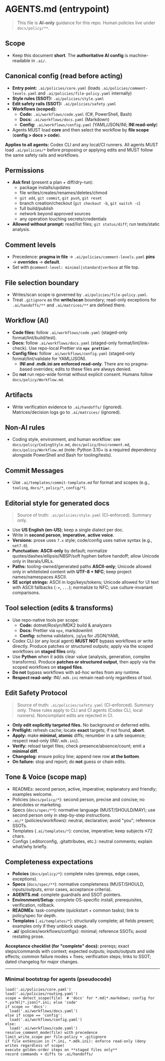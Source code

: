 # AGENTS.md (entrypoint)

> This file is **AI-only** guidance for this repo. Human policies live under `docs/policy/**`.

## Scope

- Keep this document **short**. The **authoritative AI config** is machine-readable in `.ai/`.

## Canonical config (read before acting)

- **Entry point:** `.ai/policies/core.yaml` (loads `.ai/policies/comment-levels.yaml` and `.ai/policies/file-policy.yaml` internally)
- **Style rules (SSOT):** `.ai/policies/style.yaml`
- **Edit safety rails (SSOT):** `.ai/policies/safety.yaml`
- **Workflows (scoped):**
  - **Code:** `.ai/workflows/code.yaml` (C#, PowerShell, Bash)
  - **Docs:** `.ai/workflows/docs.yaml` (Markdown)
  - **Config:** `.ai/workflows/config.yaml` (YAML/JSON/INI; **INI read-only**)
- Agents MUST load **core** and then select the workflow by **file scope** (**config > docs > code**).

**Applies to all agents:** Codex CLI and any local/CI runners. All agents MUST load `.ai/policies/*` before proposing or applying edits and MUST follow the same safety rails and workflows.

## Permissions

- **Ask first** (present a plan + diff/dry-run):
  - package installs/updates
  - file writes/creates/renames/deletes/chmod
  - `git add`, `git commit`, `git push`, `git reset`
  - branch creation/checkout (`git checkout -b`, `git switch -c`)
  - full build/publish
  - network beyond approved sources
  - any operation touching secrets/credentials
- **Allowed without prompt:** read/list files; `git status/diff`; run tests/static analysis.

## Comment levels

- Precedence: **pragma in file** → `.ai/policies/comment-levels.yaml` **pins** → **overrides** → **default**.
- Set with `@comment-level: minimal|standard|verbose` at file top.

## File selection boundary

- Writes/scan scope is governed by `.ai/policies/file-policy.yaml`.
- Treat `.gitignore` as the **write/scan** boundary; read-only exceptions for `.ai/handoffs/**` and `.ai/matrices/**` are defined there.

## Workflow (AI)

- **Code files:** follow `.ai/workflows/code.yaml` (staged-only format/lint/build/test).
- **Docs:** follow `.ai/workflows/docs.yaml` (staged-only format/lint/link-check). Use repo-local Prettier via **`npx prettier`**.
- **Config files:** follow `.ai/workflows/config.yaml` (staged-only format/lint/validate for YAML/JSON).
  - **INI and .mdk.ini are enforced read-only**. There are no pragma-based overrides; edits to these files are always denied.
- Do **not** run repo-wide format without explicit consent. Humans follow `docs/policy/Workflow.md`.

## Artifacts

- Write verification evidence to `.ai/handoffs/` (ignored). Matrices/decision logs go to `.ai/matrices/` (ignored).

## Non-AI rules

- Coding style, environment, and human workflow: see `docs/policy/CodingStyle.md`, `docs/policy/Environment.md`, `docs/policy/Workflow.md` (note: Python 3.10+ is a required dependency alongside PowerShell and Bash for tooling/tests).

## Commit Messages

- Use `.ai/templates/commit-template.md` for format and scopes (e.g., `tooling`, `docs/*`, `policy/*`, `config/*`).

## Editorial style for generated docs

> Source of truth: `.ai/policies/style.yaml` (CI-enforced). Summary only.

- Use **US English (en-US)**; keep a single dialect per doc.
- Write in **second person**, **imperative**, **active voice**.
- **Versions:** prose uses `7.x` style; code/config uses native syntax (e.g., `net7.0`).
- **Punctuation:** **ASCII-only** by default; normalize quotes/dashes/ellipsis/NBSP/soft hyphen before handoff; allow Unicode only in literals/URLs.
- **Paths:** tooling-owned/generated paths **ASCII-only**; Unicode allowed only in whitelisted content with **UTF-8 + NFC**; keep project names/namespaces ASCII.
- **SE script strings:** ASCII in logs/keys/tokens; Unicode allowed for UI text with ASCII fallbacks (`->`, `...`); normalize to NFC; use culture-invariant comparisons.

## Tool selection (edits & transforms)

- Use repo-native tools per scope:
  - **Code:** dotnet/Roslyn/MDK2 build & analyzers
  - **Docs:** Prettier via `npx`, markdownlint
  - **Config:** schema validators, `jq`/`yq` for JSON/YAML
- Codex CLI (or any local agent) **MUST NOT** bypass workflows or write directly. Produce patches or structured outputs; apply via the scoped workflows on **staged files** only.
- Use **Python** when it adds clear value (analysis, generation, complex transforms). Produce **patches or structured output**, then apply via the scoped workflows on **staged files**.
- **Do not** bypass workflows with ad-hoc writes from any runtime.
- **Respect read-only**: INI/`.mdk.ini` remain read-only regardless of tool.

## Edit Safety Protocol

> Source of truth: `.ai/policies/safety.yaml` (CI-enforced). Summary only.
> These rules apply to CLI and CI agents (Codex CLI, local runners). Noncompliant edits are rejected in CI.

- **Only edit explicitly targeted files.** No background or deferred edits.
- **Preflight:** refresh cache; locate **exact** targets; if not found, **abort**.
- **Apply:** make **minimal, atomic** diffs; renumber in a safe sequence; respect read-only (INI/`.mdk.ini`).
- **Verify:** reload target files; check presence/absence/count; emit a **minimal diff**.
- **Changelog:** ensure policy line; append new row **at the bottom**.
- **On failure:** stop and report; do **not** guess or chain edits.

## Tone & Voice (scope map)

- READMEs: second person, active, imperative; explanatory and friendly; examples welcome.
- Policies (`docs/policy/*`): second person, precise and concise; no anecdotes or marketing.
- Specs (`docs/spec/**`): normative language (MUST/SHOULD/MAY); use second person only in step-by-step instructions.
- `.ai/*` (policies/workflows): neutral, declarative; avoid "you"; reference SSOTs.
- Templates (`.ai/templates/*`): concise, imperative; keep subjects ≤72 chars.
- Configs (.editorconfig, .gitattributes, etc.): neutral comments; explain what/why briefly.

## Completeness expectations

- **Policies** (`docs/policy/*`): complete rules (prereqs, edge cases, exceptions).
- **Specs** (`docs/spec/**`): normative completeness (MUST/SHOULD, inputs/outputs, error cases, acceptance criteria).
- **AGENTS.md**: complete guardrails and SSOT pointers.
- **Environment/Setup**: complete OS-specific install, prerequisites, verification, rollback.
- **READMEs**: task-complete (quickstart + common tasks); link to policy/spec for depth.
- **Templates** (`.ai/templates/*`): structurally complete; all fields present; examples only if they unblock usage.
- **.ai/** (policies/workflows/configs): minimal; reference SSOTs; avoid restating prose.

**Acceptance checklist (for "complete" docs):** prereqs; exact steps/commands with context; expected outputs; inputs/outputs and side effects; common failure modes + fixes; verification steps; links to SSOT; dated changelog for major changes.

---

### Minimal bootstrap for agents (pseudocode)

```text
load('.ai/policies/core.yaml')
load('.ai/policies/routing.yaml')
scope = detect_scope(file)  # 'docs' for *.md|*.markdown; config for *.ya?ml|*.json|*.ini; else 'code'
if scope == 'docs':
  load('.ai/workflows/docs.yaml')
else if scope == 'config':
  load('.ai/workflows/config.yaml')
else:
  load('.ai/workflows/code.yaml')
resolve_comment_mode(file) with precedence
limit_write_scope per file-policy + .gitignore
if file extension in (*.ini, *.mdk.ini): enforce read-only (deny writes regardless of scope)
execute golden-order steps on **staged files only**
record commands + diffs to .ai/handoffs/
```
